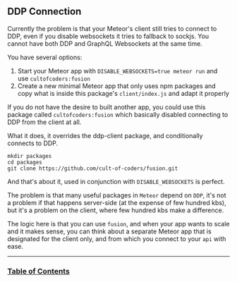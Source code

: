 ## DDP Connection

Currently the problem is that your Meteor's client still tries to connect to DDP, even if you disable websockets it tries to fallback to sockjs. You cannot have both DDP and GraphQL Websockets at the same time.

You have several options:

1.  Start your Meteor app with `DISABLE_WEBSOCKETS=true meteor run` and use `cultofcoders:fusion`
2.  Create a new minimal Meteor app that only uses npm packages and copy what is inside this package's `client/index.js` and adapt it properly

If you do not have the desire to built another app, you could use this package called `cultofcoders:fusion` which basically disabled connecting to DDP from the client at all.

What it does, it overrides the ddp-client package, and conditionally connects to DDP.

```
mkdir packages
cd packages
git clone https://github.com/cult-of-coders/fusion.git
```

And that's about it, used in conjunction with `DISABLE_WEBSOCKETS` is perfect.

The problem is that many useful packages in `Meteor` depend on `DDP`, it's not a problem if that happens server-side (at the expense of few hundred kbs), but it's a problem on the client, where few hundred kbs make a difference.

The logic here is that you can use `fusion`, and when your app wants to scale and it makes sense, you can think about a separate Meteor app that is designated for the client only, and from which you connect to your `api` with ease.

---

### [Table of Contents](index.md)
